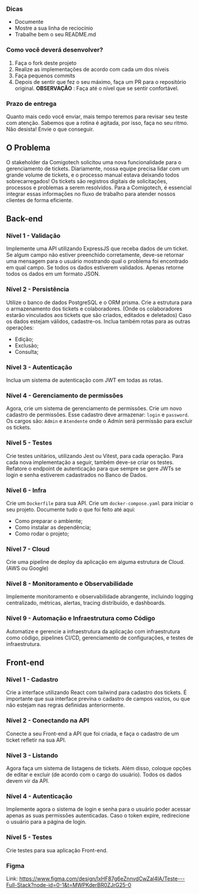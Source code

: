 ### Dicas
- Documente
- Mostre a sua linha de reciocínio
- Trabalhe bem o seu README.md
### Como você deverá desenvolver?
1. Faça o fork deste projeto
2. Realize as implementações de acordo com cada um dos níveis
3. Faça pequenos commits
4. Depois de sentir que fez o seu máximo, faça um PR para o repositório original.
**OBSERVAÇÃO** : Faça até o nível que se sentir confortável.
### Prazo de entrega
Quanto mais cedo você enviar, mais tempo teremos para revisar seu teste com atenção. Sabemos que a rotina é agitada, por isso, faça no seu ritmo. Não desista! Envie o que conseguir.
##  O Problema
O stakeholder da Comigotech solicitou uma nova funcionalidade para o gerenciamento de tickets.
Diariamente, nossa equipe precisa lidar com um grande volume de tickets, e o processo manual estava deixando todos sobrecarregados!
Os tickets são registros digitais de solicitações, processos e problemas a serem resolvidos. Para a Comigotech, é essencial integrar essas informações no fluxo de trabalho para atender nossos clientes de forma eficiente.
## Back-end
### Nível 1 - Validação
Implemente uma API utilizando ExpressJS que receba dados de um ticket.
Se algum campo não estiver preenchido corretamente, deve-se retornar uma mensagem para o usuário mostrando qual o problema foi encontrado em qual campo.
Se todos os dados estiverem validados. Apenas retorne todos os dados em um formato JSON.
### Nível 2 - Persistência
Utilize o banco de dados PostgreSQL e o ORM prisma.
Crie a estrutura para o armazenamento dos tickets e colaboradores. (Onde os colaboradores estarão vinculados aos tickets que são criados, editados e deletados)
Caso os dados estejam válidos, cadastre-os.
Inclua também rotas para as outras operações:
- Edição;
- Exclusão;
- Consulta;
### Nível 3 - Autenticação
Inclua um sistema de autenticação com JWT em todas as rotas.
### Nível 4 - Gerenciamento de permissões
Agora, crie um sistema de gerenciamento de permissões.
Crie um novo cadastro de permissões. Esse cadastro deve armazenar: `login` e `password`.
Os cargos são: `Admin` e `Atendente` onde o Admin será permissão para excluir os tickets.
### Nível 5 - Testes
Crie testes unitários, utilizando Jest ou Vitest, para cada operação. Para cada nova implementação a seguir, também deve-se criar os testes.
Refatore o endpoint de autenticação para que sempre se gere JWTs se login e senha estiverem cadastrados no Banco de Dados.
### Nível 6 - Infra
Crie um `Dockerfile` para sua API.
Crie um `docker-compose.yaml` para iniciar o seu projeto.
Documente tudo o que foi feito até aqui:
- Como preparar o ambiente;
- Como instalar as dependência;
- Como rodar o projeto;
### Nível 7 - Cloud
Crie uma pipeline de deploy da aplicação em alguma estrutura de Cloud. (AWS ou Google)
### Nível 8 - Monitoramento e Observabilidade
Implemente monitoramento e observabilidade abrangente, incluindo logging centralizado, métricas, alertas, tracing distribuído, e dashboards.
### Nível 9 - Automação e Infraestrutura como Código
Automatize e gerencie a infraestrutura da aplicação com infraestrutura como código, pipelines CI/CD, gerenciamento de configurações, e testes de infraestrutura.
## Front-end
### Nível 1 - Cadastro
Crie a interface utilizando React com tailwind para cadastro dos tickets.
É importante que sua interface previna o cadastro de campos vazios, ou que não estejam nas regras definidas anteriormente.
### Nível 2 - Conectando na API
Conecte a seu Front-end a API que foi criada, e faça o cadastro de um ticket refletir na sua API.
### Nível 3 - Listando
Agora faça um sistema de listagens de tickets.
Além disso, coloque opções de editar e excluir (de acordo com o cargo do usuário).
Todos os dados devem vir da API.
### Nível 4 - Autenticação
Implemente agora o sistema de login e senha para o usuário poder acessar apenas as suas permissões autenticadas.
Caso o token expire, redirecione o usuário para a página de login.
### Nível 5 - Testes
Crie testes para sua aplicação Front-end.

### Figma
Link: https://www.figma.com/design/lxHF87g6eZnnvdCwZal4lA/Teste---Full-Stack?node-id=0-1&t=MWPKderBR0ZJrG25-0
